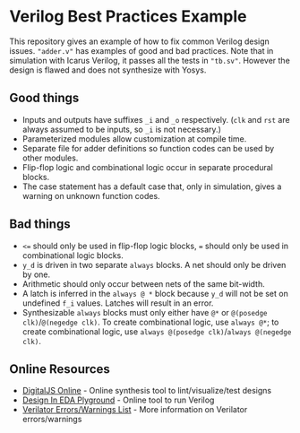 
# Verilog Best Practices Example

This repository gives an example of how to fix common Verilog design issues. `"adder.v"` has examples of good and bad practices. Note that in simulation with Icarus Verilog, it passes all the tests in `"tb.sv"`. However the design is flawed and does not synthesize with Yosys.

## Good things

* Inputs and outputs have suffixes `_i` and `_o` respectively. (`clk` and `rst` are always assumed to be inputs, so `_i` is not necessary.)
* Parameterized modules allow customization at compile time.
* Separate file for adder definitions so function codes can be used by other modules.
* Flip-flop logic and combinational logic occur in separate procedural blocks.
* The case statement has a default case that, only in simulation, gives a warning on unknown function codes.

## Bad things

* `<=` should only be used in flip-flop logic blocks, `=` should only be used in combinational logic blocks.
* `y_d` is driven in two separate `always` blocks. A net should only be driven by one.
* Arithmetic should only occur between nets of the same bit-width.
* A latch is inferred in the `always @ *` block because `y_d` will not be set on undefined `f_i` values. Latches will result in an error.
* Synthesizable `always` blocks must only either have `@*` or `@(posedge clk)`/`@(negedge clk)`. To create combinational logic, use `always @*`; to create combinational logic, use `always @(posedge clk)`/`always @(negedge clk)`.

## Online Resources

* [DigitalJS Online](https://digitaljs.tilk.eu/) - Online synthesis tool to lint/visualize/test designs
* [Design In EDA Plyground](https://www.edaplayground.com/x/YKVY) - Online tool to run Verilog
* [Verilator Errors/Warnings List](https://verilator.org/guide/latest/warnings.html) - More information on Verilator errors/warnings
